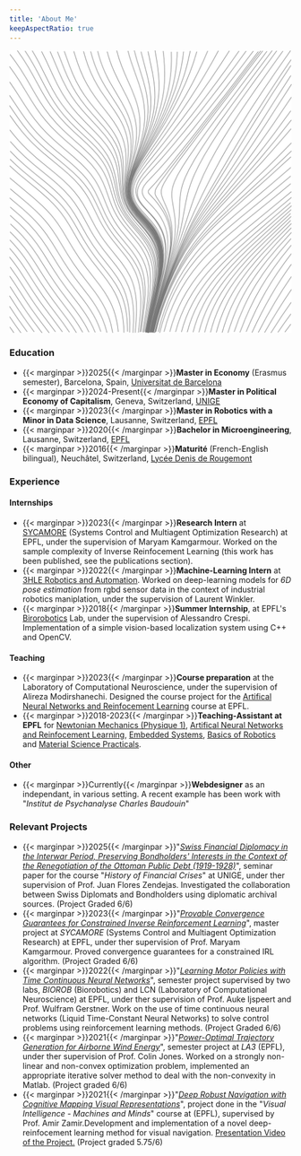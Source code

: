 ```yaml
---
title: 'About Me'
keepAspectRatio: true
---
```




<!-- Below is a full-width figure. -->
<!-- {{< figure
  src="https://raw.githubusercontent.com/foxihd/hugo-et-hd/master/static/svg/flowlines/22.svg"
  type="full"
 >}}
{{< section "end" >}} -->
![](https://raw.githubusercontent.com/foxihd/hugo-et-hd/master/static/svg/flowlines/22.svg)

### Education
- {{< marginpar >}}2025{{< /marginpar >}}**Master in Economy** (Erasmus semester), Barcelona, Spain, [Universitat de Barcelona](https://www.ub.edu/school-economics/master-in-economics/)
- {{< marginpar >}}2024-Present{{< /marginpar >}}**Master in Political Economy of Capitalism**, Geneva, Switzerland, [UNIGE](https://www.unige.ch/sciences-societe/formations/masters-in-english/political-economy-of-capitalism)
- {{< marginpar >}}2023{{< /marginpar >}}**Master in Robotics with a Minor in Data Science**, Lausanne, Switzerland, [EPFL](https://www.epfl.ch/education/master/programs/robotics/)
- {{< marginpar >}}2020{{< /marginpar >}}**Bachelor in Microengineering**, Lausanne, Switzerland, [EPFL](https://www.epfl.ch/education/bachelor/fr/programmes/microtechnique/)
- {{< marginpar >}}2016{{< /marginpar >}}**Maturité** (French-English bilingual), Neuchâtel, Switzerland, [Lycée Denis de Rougemont](https://www.lddr.ch/etudes/maturite-bilingue/)


### Experience
#### Internships
- {{< marginpar >}}2023{{< /marginpar >}}**Research Intern** at [SYCAMORE](https://www.epfl.ch/labs/sycamore/) (Systems Control and Multiagent Optimization Research) at EPFL, under the supervision of Maryam Kamgarmour. Worked on the sample complexity of Inverse Reinfocement Learning (this work has been published, see the publications section).
- {{< marginpar >}}2022{{< /marginpar >}}**Machine-Learning Intern** at [3HLE Robotics and Automation](https://3hle.ch/). Worked on deep-learning models for *6D pose estimation* from rgbd sensor data in the context of industrial robotics maniplation, under the supervision of Laurent Winkler.
- {{< marginpar >}}2018{{< /marginpar >}}**Summer Internship**, at EPFL's [Birorobotics](https://www.epfl.ch/labs/biorob/) Lab, under the supervision of Alessandro Crespi. Implementation of a simple vision-based localization system using C++ and OpenCV.
#### Teaching
- {{< marginpar >}}2023{{< /marginpar >}}**Course preparation** at the Laboratory of Computational Neuroscience, under the supervision of Alireza Modirshanechi. Designed the course project for the [Artifical Neural Networks and Reinfocement Learning](https://edu.epfl.ch/coursebook/en/learning-in-neural-networks-CS-479) course at EPFL.
- {{< marginpar >}}2018-2023{{< /marginpar >}}**Teaching-Assistant at EPFL** for [Newtonian Mechanics (Physique 1)](https://edu.epfl.ch/coursebook/fr/physique-generale-mecanique-PHYS-101-A), [Artifical Neural Networks and Reinfocement Learning](https://edu.epfl.ch/coursebook/en/learning-in-neural-networks-CS-479), [Embedded Systems](https://edu.epfl.ch/coursebook/fr/systemes-embarques-et-robotique-MICRO-315), [Basics of Robotics](https://edu.epfl.ch/coursebook/fr/basics-of-robotics-for-manipulation-MICRO-450) and [Material Science Practicals](https://edu.epfl.ch/coursebook/fr/tp-de-materiaux-MSE-237).
#### Other
- {{< marginpar >}}Currently{{< /marginpar >}}**Webdesigner** as an independant, in various setting. A recent example has been work with "*Institut de Psychanalyse Charles Baudouin*"

### Relevant Projects
- {{< marginpar >}}2025{{< /marginpar >}}"*[Swiss Financial Diplomacy in the Interwar Period, Preserving Bondholders' Interests in the Context of the Renegotiation of the Ottoman Public Debt (1919-1928)](/documents/TRENARD2025_ottoman_financial_diplomacy.pdf)*", seminar paper for the course "*History of Financial Crises*" at UNIGE, under ther supervision of Prof. Juan Flores Zendejas. Investigated the collaboration between Swiss Diplomats and Bondholders using diplomatic archival sources. (Project Graded 6/6)
- {{< marginpar >}}2023{{< /marginpar >}}"*[Provable Convergence Guarantees for Constrained Inverse Reinforcement Learning](https://infoscience.epfl.ch/record/304492?ln=en)*", master project at *SYCAMORE* (Systems Control and Multiagent Optimization Research) at EPFL, under ther supervision of Prof. Maryam Kamgarmour. Proved convergence guarantees for a constrained IRL algorithm. (Project Graded 6/6)
- {{< marginpar >}}2022{{< /marginpar >}}"*[Learning Motor Policies with Time Continuous Neural Networks](/documents/TRENARD2022_time_countinous_NN.pdf)*", semester project supervised by two labs, *BIOROB* (Biorobotics) and LCN (Laboratory of Computational Neuroscience) at EPFL, under ther supervision of Prof. Auke Ijspeert and Prof. Wulfram Gerstner. Work on the use of time continuous neural networks (Liquid Time-Constant Neural Networks) to solve control problems using reinforcement learning methods. (Project Graded 6/6)
- {{< marginpar >}}2021{{< /marginpar >}}"*[Power-Optimal Trajectory Generation for Airborne Wind Energy](/documents/TRENARD2022_power_optimal_trajectories.pdf)*", semester project at *LA3* (EPFL), under ther supervision of Prof. Colin Jones. Worked on a strongly non-linear and non-convex optimization problem, implemented an appropriate iterative solver method to deal with the non-convexity in Matlab. (Project graded 6/6)
- {{< marginpar >}}2021{{< /marginpar >}}"*[Deep Robust Navigation with Cognitive Mapping Visual Representations](/documents/TRENARD2023_VisualRepresentations.pdf)*", project done in the "*Visual Intelligence - Machines and Minds*" course at (EPFL), supervised by Prof. Amir Zamir.Development and implementation of a novel deep-reinfocement learning method for visual navigation.  [Presentation Video of the Project.](https://youtu.be/lYVNoB75AK4) (Project graded 5.75/6)

